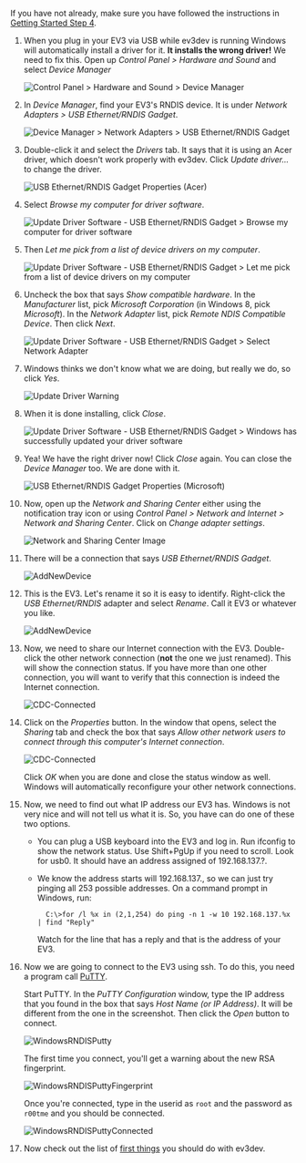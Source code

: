 If you have not already, make sure you have followed the instructions in [Getting Started Step 4](Getting-started-v2#step-4-enable-usb-networking).

1. When you plug in your EV3 via USB while ev3dev is running Windows will automatically install a driver for it. **It installs the wrong driver!** We need to fix this. Open up *Control Panel > Hardware and Sound* and select *Device Manager*

    ![Control Panel > Hardware and Sound > Device Manager](images/WindowsRNDIS/control-panel-hard-and-sound-device-manager.png)

2. In *Device Manager*, find your EV3's RNDIS device. It is under *Network Adapters > USB Ethernet/RNDIS Gadget*.

    ![Device Manager > Network Adapters > USB Ethernet/RNDIS Gadget](images/WindowsRNDIS/device-manager-ethernet-usb-rndis-gadget.png)

3. Double-click it and select the *Drivers* tab. It says that it is using an Acer driver, which doesn't work properly with ev3dev. Click *Update driver...* to change the driver.

    ![USB Ethernet/RNDIS Gadget Properties (Acer)](images/WindowsRNDIS/usb-ethernt-rndis-gadget-properties-acer.png)

4. Select *Browse my computer for driver software*.

    ![Update Driver Software - USB Ethernet/RNDIS Gadget > Browse my computer for driver software](images/WindowsRNDIS/update-driver-software-usb-ethernet-rndis-gadget.png)

5. Then *Let me pick from a list of device drivers on my computer*.

    ![Update Driver Software - USB Ethernet/RNDIS Gadget > Let me pick from a list of device drivers on my computer](images/WindowsRNDIS/update-driver-software-usb-ethernet-rndis-gadget-2.png)

6. Uncheck the box that says *Show compatible hardware*. In the *Manufacturer* list, pick *Microsoft Corporation* (in Windows 8, pick *Microsoft*). In the *Network Adapter* list, pick *Remote NDIS Compatible Device*. Then click *Next*.

    ![Update Driver Software - USB Ethernet/RNDIS Gadget > Select Network Adapter](images/WindowsRNDIS/update-driver-software-usb-ethernet-rndis-gadget-3.png)

7. Windows thinks we don't know what we are doing, but really we do, so click *Yes*.

    ![Update Driver Warning](images/WindowsRNDIS/update-driver-warning.png)

8. When it is done installing, click *Close*.

    ![Update Driver Software - USB Ethernet/RNDIS Gadget > Windows has successfully updated your driver software](images/WindowsRNDIS/update-driver-software-usb-ethernet-rndis-gadget-4.png)

8. Yea! We have the right driver now! Click *Close* again. You can close the *Device Manager* too. We are done with it.

    ![USB Ethernet/RNDIS Gadget Properties (Microsoft)](images/WindowsRNDIS/usb-ethernt-rndis-gadget-properties-microsoft.png)

1. Now, open up the *Network and Sharing Center* either using the notification tray icon or using *Control Panel > Network and Internet > Network and Sharing Center*. Click on *Change adapter settings*.

    ![Network and Sharing Center Image](images/WindowsRNDIS/Network-and-Sharing-Center-Change-adapter-settings.png)

2. There will be a connection that says *USB Ethernet/RNDIS Gadget*.

    ![AddNewDevice](images/WindowsRNDIS/Network-Connections.png)

3. This is the EV3. Let's rename it so it is easy to identify. Right-click the *USB Ethernet/RNDIS* adapter and select *Rename*. Call it EV3 or whatever you like.

    ![AddNewDevice](images/WindowsRNDIS/Network-Connections-Rename.png)

4. Now, we need to share our Internet connection with the EV3. Double-click the other network connection (**not** the one we just renamed). This will show the connection status. If you have more than one other connection, you will want to verify that this connection is indeed the Internet connection.

    ![CDC-Connected](images/WindowsRNDIS/Local-Area-Connection-Status.png)

5. Click on the *Properties* button. In the window that opens, select the *Sharing* tab and check the box that says *Allow other network users to connect through this computer's Internet connection*.

    ![CDC-Connected](images/WindowsRNDIS/Local-Area-Connection-Properties-Sharing.png)
    
    Click *OK* when you are done and close the status window as well. Windows will automatically reconfigure your other network connections.

4. Now, we need to find out what IP address our EV3 has. Windows is not very nice and will not tell us what it is. So, you have can do one of these two options.

    * You can plug a USB keyboard into the EV3 and log in. Run ifconfig to show the network status. Use Shift+PgUp if you need to scroll. Look for usb0. It should have an address assigned of 192.168.137.?.

    * We know the address starts will 192.168.137., so we can just try pinging all 253 possible addresses. On a command prompt in Windows, run:

            C:\>for /l %x in (2,1,254) do ping -n 1 -w 10 192.168.137.%x | find "Reply"

        Watch for the line that has a reply and that is the address of your EV3.

6. Now we are going to connect to the EV3 using ssh. To do this, you need a program call [PuTTY](http://www.chiark.greenend.org.uk/%7Esgtatham/putty/).

    Start PuTTY. In the *PuTTY Configuration* window, type the IP address that you found in the box that says *Host Name (or IP Address)*. It will be different from the one in the screenshot. Then click the *Open* button to connect.

    ![WindowsRNDISPutty](images/WindowsRNDIS/WindowsRNDISPutty.png)

    The first time you connect, you'll get a warning about the new RSA fingerprint.

    ![WindowsRNDISPuttyFingerprint](images/WindowsRNDIS/WindowsRNDISPuttyFingerprint.png)

    Once you're connected, type in the userid as `root` and the password as `r00tme` and you should be connected.

    ![WindowsRNDISPuttyConnected](images/WindowsRNDIS/WindowsRNDISPuttyConnected.png)

7. Now check out the list of [first things](Getting-started-v2#step-7-first-things-to-do-with-ev3dev) you should do with ev3dev.